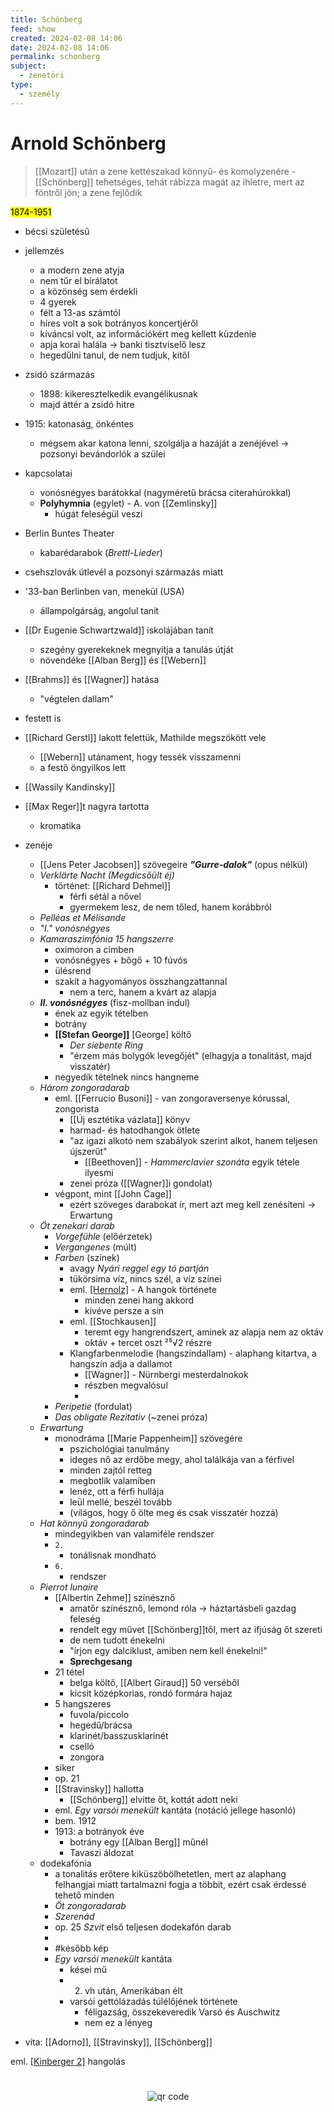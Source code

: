 ```yaml
---
title: Schönberg
feed: show
created: 2024-02-08 14:06
date: 2024-02-08 14:06
permalink: schonberg
subject:
  - zenetöri
type:
  - személy
---
```

# Arnold Schönberg

> [[Mozart]] után a zene kettészakad könnyű- és komolyzenére - [[Schönberg]] tehetséges, tehát rábízza magát az ihletre, mert az föntről jön; a zene fejlődik

<mark>1874-1951</mark>
- bécsi születésű

- jellemzés
	- a modern zene atyja
	- nem tűr el bírálatot
	- a közönség sem érdekli
	- 4 gyerek
	- félt a 13-as számtól
	- híres volt a sok botrányos koncertjéről
	- kíváncsi volt, az információkért meg kellett küzdenie
	- apja korai halála -> banki tisztviselő lesz
	- hegedűlni tanul, de nem tudjuk, kitől
- zsidó származás
	- 1898: kikeresztelkedik evangélikusnak
	- majd áttér a zsidó hitre
- 1915: katonaság, önkéntes
	- mégsem akar katona lenni, szolgálja a hazáját a zenéjével -> pozsonyi bevándorlók a szülei
- kapcsolatai
	- vonósnégyes barátokkal (nagyméretű brácsa citerahúrokkal)
	- **Polyhymnia** (egylet) - A. von [[Zemlinsky]]
		- húgát feleségül veszi
- Berlin Buntes Theater
	- kabarédarabok (*Brettl-Lieder*)
- csehszlovák útlevél a pozsonyi származás miatt
- '33-ban Berlinben van, menekül (USA)
	- állampolgárság, angolul tanít
- [[Dr Eugenie Schwartzwald]] iskolájában tanít
	- szegény gyerekeknek megnyitja a tanulás útját
	- növendéke [[Alban Berg]] és [[Webern]]
- [[Brahms]] és [[Wagner]] hatása
	- "végtelen dallam"
- festett is
- [[Richard Gerstl]] lakott felettük, Mathilde megszökött vele
	- [[Webern]] utánament, hogy tessék visszamenni
	- a festő öngyilkos lett
- [[Wassily Kandinsky]]
- [[Max Reger]]t nagyra tartotta
	- kromatika

- zenéje
	- [[Jens Peter Jacobsen]] szövegeire ***"Gurre-dalok"*** (opus nélkül)
	- *Verklärte Nacht (Megdicsőült éj)*
		- történet: [[Richard Dehmel]]
			- férfi sétál a nővel
			- gyermekem lesz, de nem tőled, hanem korábbról
	- *Pelléas et Mélisande*
	- *"I." vonósnégyes*
	- *Kamaraszimfónia 15 hangszerre*
		- oximoron a címben
		- vonósnégyes + bőgő + 10 fúvós
		- ülésrend
		- szakít a hagyományos összhangzattannal
			- nem a terc, hanem a kvárt az alapja
	- ***II. vonósnégyes*** (fisz-mollban indul)
		- ének az egyik tételben
		- botrány
		- **[[Stefan George]]** [George] költő
			- *Der siebente Ring*
			- "érzem más bolygók levegőjét" (elhagyja a tonalitást, majd visszatér)
		- negyedik tételnek nincs hangneme
	- *Három zongoradarab*
		- eml. [[Ferrucio Busoni]] - van zongoraversenye kórussal, zongorista
			- [[Új esztétika vázlata]] könyv
			- harmad- és hatodhangok ötlete
			- "az igazi alkotó nem szabályok szerint alkot, hanem teljesen újszerűt"
				- [[Beethoven]] - *Hammerclavier szonáta* egyik tétele ilyesmi
			- zenei próza ([[Wagner]]i gondolat)
		- végpont, mint [[John Cage]]
			- ezért szöveges darabokat ír, mert azt meg kell zenésíteni -> Erwartung
	- *Öt zenekari darab*
		- *Vorgefühle* (előérzetek)
		- *Vergangenes* (múlt)
		- *Farben* (színek)
			- avagy *Nyári reggel egy tó partján*
			- tükörsima víz, nincs szél, a víz színei
			- eml. [[Hernolz]](?) - A hangok története
				- minden zenei hang akkord
				- kivéve persze a sin
			- eml. [[Stochkausen]]
				- teremt egy hangrendszert, aminek az alapja nem az oktáv
				- oktáv + tercet oszt ²⁵√2 részre
			- Klangfarbenmelodie (hangszíndallam) - alaphang kitartva, a hangszín adja a dallamot
				- [[Wagner]] - Nürnbergi mesterdalnokok
				- részben megvalósul
				- 
		- *Peripetie* (fordulat)
		- *Das obligate Rezitativ* (~zenei próza)
	- *Erwartung*
		- monodráma [[Marie Pappenheim]] szövegére
			- pszichológiai tanulmány
			- ideges nő az erdőbe megy, ahol találkája van a férfivel
			- minden zajtól retteg
			- megbotlik valamiben
			- lenéz, ott a férfi hullája
			- leül mellé, beszél tovább
			- (világos, hogy ő ölte meg és csak visszatér hozzá)
	- *Hat könnyű zongoradarab*
		- mindegyikben van valamiféle rendszer
		- `2.`
			- tonálisnak mondható
		- `6.`
			- rendszer
	- *Pierrot lunaire*
		- [[Albertin Zehme]] színésznő
			- amatőr színésznő, lemond róla -> háztartásbeli gazdag feleség
			- rendelt egy művet [[Schönberg]]től, mert az ifjúság őt szereti
			- de nem tudott énekelni
			- "írjon egy dalciklust, amiben nem kell énekelni!"
			- **Sprechgesang**
		- 21 tétel
			- belga költő, [[Albert Giraud]] 50 verséből
			- kicsit középkorias, rondó formára hajaz
		- 5 hangszeres
			- fuvola/piccolo
			- hegedű/brácsa
			- klarinét/basszusklarinét
			- cselló
			- zongora
		- siker
		- op. 21
		- [[Stravinsky]] hallotta
			- [[Schönberg]] elvitte őt, kottát adott neki
		- eml. *Egy varsói menekült* kantáta (notáció jellege hasonló)
		- bem. 1912
		- 1913: a botrányok éve
			- botrány egy [[Alban Berg]] műnél
			- Tavaszi áldozat
	- dodekafónia
		- a tonalitás erőtere kiküszöbölhetetlen, mert az alaphang felhangjai miatt tartalmazni fogja a többit, ezért csak érdessé tehető minden
		- *Öt zongoradarab*
		- *Szerenád*
		- op. 25 *Szvit* első teljesen dodekafón darab
		- 
		- #később kép
		- *Egy varsói menekült* kantáta
			- kései mű
			- 2. vh után, Amerikában élt
			- varsói gettólázadás túlélőjének története
				- féligazság, összekeveredik Varsó és Auschwitz
				- nem ez a lényeg
- vita: [[Adorno]], [[Stravinsky]], [[Schönberg]]

eml. [[Kinberger 2]](?) hangolás
#
<p style="text-align: center;"><img src="https://chart.googleapis.com/chart?cht=qr&chl=https://notes.andrasdenes.com/schonberg&chs=180x180&choe=UTF-8&chld=L|2" alt="qr code"></p>

